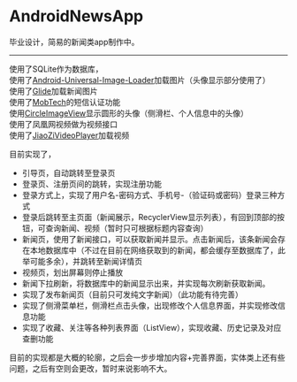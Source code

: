 # AndroidNewsApp

毕业设计，简易的新闻类app制作中。
&nbsp;

---
使用了SQLite作为数据库，<br>
使用了[Android-Universal-Image-Loader](https://github.com/nostra13/Android-Universal-Image-Loader)加载图片（头像显示部分使用了）<br>
使用了[Glide](https://github.com/bumptech/glide)加载新闻图片<br>
使用了[MobTech](http://www.mob.com/)的短信认证功能<br>
使用[CircleImageView](https://github.com/hdodenhof/CircleImageView)显示圆形的头像（侧滑栏、个人信息中的头像）<br>
使用了凤凰网视频做为视频接口<br>
使用了[JiaoZiVideoPlayer](https://github.com/Jzvd/JiaoZiVideoPlayer)加载视频<br>


目前实现了，
- 引导页，自动跳转至登录页
- 登录页、注册页间的跳转，实现注册功能
- 登录方式上，实现了用户名-密码方式、手机号-（验证码或密码）登录三种方式
- 登录后跳转至主页面（新闻展示，RecyclerView显示列表），有回到顶部的按钮，可查询新闻、视频（暂时只可根据标题内容查询）
- 新闻页，使用了新闻接口，可以获取新闻并显示。点击新闻后，该条新闻会存在本地数据库中（不过在目前在网络获取到的新闻，都会缓存至数据库了，此举可能多余），并跳转至新闻详情页
- 视频页，划出屏幕则停止播放
- 新闻下拉刷新，将数据库中的新闻显示出来，并实现每次刷新获取新闻。
- 实现了发布新闻页（目前只可发纯文字新闻）（此功能有待完善）
- 实现了侧滑菜单栏，侧滑栏点击头像，出现修改个人信息界面，并实现修改信息功能
- 实现了收藏、关注等各种列表界面（ListView），实现收藏、历史记录及对应查删功能

目前的实现都是大概的轮廓，之后会一步步增加内容+完善界面，实体类上还有些问题，之后有空则会更改，暂时来说影响不大。